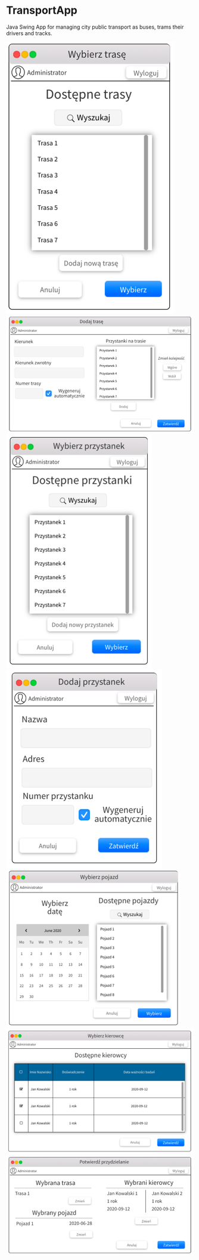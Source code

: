 # TransportApp
 Java Swing App for managing city public transport as buses, trams their drivers and tracks.
 
 ![](screenshots/1.png)
 ![](screenshots/2.png)
 ![](screenshots/3.png)
 ![](screenshots/4.png)
 ![](screenshots/5.png)
 ![](screenshots/6.png)
 ![](screenshots/7.png)


